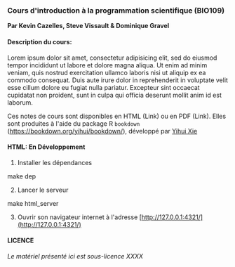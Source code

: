 ### Cours d'introduction à la programmation scientifique (BIO109)

**Par Kevin Cazelles, Steve Vissault & Dominique Gravel**

#### Description du cours:

Lorem ipsum dolor sit amet, consectetur adipisicing elit, sed do eiusmod tempor incididunt ut labore et dolore magna aliqua. Ut enim ad minim veniam, quis nostrud exercitation ullamco laboris nisi ut aliquip ex ea commodo consequat. Duis aute irure dolor in reprehenderit in voluptate velit esse cillum dolore eu fugiat nulla pariatur. Excepteur sint occaecat cupidatat non proident, sunt in culpa qui officia deserunt mollit anim id est laborum.

Ces notes de cours sont disponibles en HTML (Link) ou en PDF (Link).
Elles sont produites à l'aide du package R ```bookdown``` (https://bookdown.org/yihui/bookdown/), développé par [Yihui Xie](https://github.com/yihui)

#### HTML: En Développement

1. Installer les dépendances

  make dep

2. Lancer le serveur

  make html_server

3. Ouvrir son navigateur internet à l'adresse [http://127.0.0.1:4321/](http://127.0.0.1:4321/)

#### LICENCE

*Le matériel présenté ici est sous-licence XXXX*
